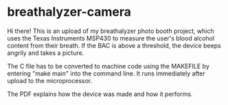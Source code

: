 # breathalyzer-camera


Hi there! This is an upload of my breathalyzer photo booth project, which uses the Texas Instruments MSP430 to measure the user's blood alcohol content from their breath. If the BAC is above a threshold, the device beeps angrily and takes a picture.



The C file has to be converted to machine code using the MAKEFILE by entering "make main" into the command line. It runs immediately after upload to the microprocessor.

The PDF explains how the device was made and how it performs.
